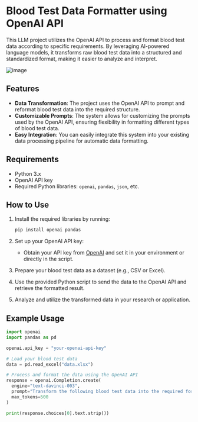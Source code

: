 # Blood Test Data Formatter using OpenAI API

This LLM project utilizes the OpenAI API to process and format blood test data according to specific requirements. By leveraging AI-powered language models, it transforms raw blood test data into a structured and standardized format, making it easier to analyze and interpret.

![image](https://github.com/user-attachments/assets/f1a58c24-e511-4bd6-853a-e5a4d5013ee7)

## Features

- **Data Transformation**: The project uses the OpenAI API to prompt and reformat blood test data into the required structure.
- **Customizable Prompts**: The system allows for customizing the prompts used by the OpenAI API, ensuring flexibility in formatting different types of blood test data.
- **Easy Integration**: You can easily integrate this system into your existing data processing pipeline for automatic data formatting.

## Requirements

- Python 3.x
- OpenAI API key
- Required Python libraries: `openai`, `pandas`, `json`, etc.

## How to Use

1. Install the required libraries by running:

    ```bash
    pip install openai pandas
    ```

2. Set up your OpenAI API key:

    - Obtain your API key from [OpenAI](https://platform.openai.com/signup) and set it in your environment or directly in the script.

3. Prepare your blood test data as a dataset (e.g., CSV or Excel).

4. Use the provided Python script to send the data to the OpenAI API and retrieve the formatted result.

5. Analyze and utilize the transformed data in your research or application.

## Example Usage

```python
import openai
import pandas as pd

openai.api_key = "your-openai-api-key"

# Load your blood test data
data = pd.read_excel("data.xlsx")

# Process and format the data using the OpenAI API
response = openai.Completion.create(
  engine="text-davinci-003",
  prompt="Transform the following blood test data into the required format: " + str(data.head()),
  max_tokens=500
)

print(response.choices[0].text.strip())
